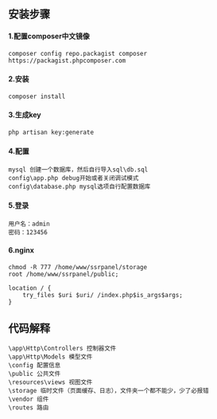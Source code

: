 ## 安装步骤
#### 1.配置composer中文镜像
````
composer config repo.packagist composer https://packagist.phpcomposer.com
````

#### 2.安装
````
composer install
````

#### 3.生成key
````
php artisan key:generate
````

#### 4.配置
````
mysql 创建一个数据库，然后自行导入sql\db.sql
config\app.php debug开始或者关闭调试模式
config\database.php mysql选项自行配置数据库
````

#### 5.登录
````
用户名：admin
密码：123456
````

#### 6.nginx
````
chmod -R 777 /home/www/ssrpanel/storage
root /home/www/ssrpanel/public;

location / {
    try_files $uri $uri/ /index.php$is_args$args;
}
````

## 代码解释
````
\app\Http\Controllers 控制器文件
\app\Http\Models 模型文件
\config 配置信息
\public 公共文件
\resources\views 视图文件
\storage 临时文件（页面缓存、日志），文件夹一个都不能少，少了必报错
\vendor 组件
\routes 路由
````